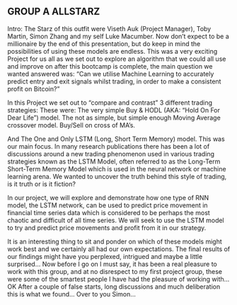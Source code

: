 ## GROUP A ALLSTARZ
Intro:
The Starz of this outfit were Viseth Auk (Project Manager), Toby Martin, Simon Zhang and my self Luke Macumber.
Now don’t expect to be a millionaire by the end of this presentation, but do keep in mind the possibilities of using these models are endless.
This was a very exciting Project for us all as we set out to explore an algorithm that we could all use and improve on after this bootcamp is complete, the main question we wanted answered was:
“Can we utilise Machine Learning to accurately predict entry and exit signals whilst trading, in order to make a consistent profit on Bitcoin?”

In this Project we set out to “compare and contrast” 3 different trading strategies: These were:
The very simple Buy & HODL (AKA: “Hold On For Dear Life”) model.
The not as simple, but simple enough Moving Average crossover model.  Buy/Sell on cross of MA’s.

And The One and Only LSTM (Long, Short Term Memory) model.
This was our main focus.
In many research publications there has been a lot of discussions around a new trading phenomenon used in various trading strategies known as the LSTM Model, often referred to as the Long-Term Short-Term Memory Model which is used in the neural network or machine learning arena. We wanted to uncover the truth behind this style of trading, is it truth or is it fiction?

In our project, we will explore and demonstrate how one type of RNN model, the LSTM network, can be used to predict price movement in financial time series data which is considered to be perhaps the most chaotic and difficult of all time series. We will seek to use the LSTM model to try and predict price movements and profit from it in our strategy.

It is an interesting thing to sit and ponder on which of these models might work best and we certainly all had our own expectations.  The final results of our findings might have you perplexed, intrigued and maybe a little surprised…
Now before I go on I must say, it has been a real pleasure to work with this group, and at no disrespect to my first project group, these were some of the smartest people I have had the pleasure of working with…
OK
After a couple of false starts, long discussions and much deliberation this is what we found…  Over to you Simon…
